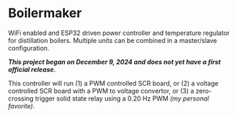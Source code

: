 # Boilermaker

WiFi enabled and ESP32 driven  power controller and temperature regulator for distillation boilers. Multiple units can be combined in a master/slave configuration.

_**This project began on December 9, 2024 and does not yet have a first official release.**_

This controller will run (1) a PWM controlled SCR board, or (2) a voltage controlled SCR board with a PWM to voltage convertor, or (3) a zero-crossing trigger solid state relay using a 0.20 Hz PWM _(my personal favorite)_.
